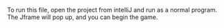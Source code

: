 To run this file, open the project from intelliJ and run as a normal program. 
The Jframe will pop up, and you can begin the game. 
